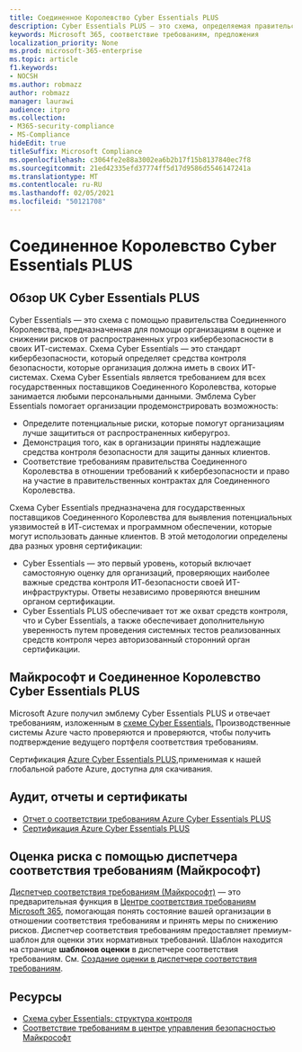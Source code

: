 ```yaml
---
title: Соединенное Королевство Cyber Essentials PLUS
description: Cyber Essentials PLUS — это схема, определяемая правительством Соединенного Королевства, которая помогает организациям защититься от распространенных угроз кибербезопасности.
keywords: Microsoft 365, соответствие требованиям, предложения
localization_priority: None
ms.prod: microsoft-365-enterprise
ms.topic: article
f1.keywords:
- NOCSH
ms.author: robmazz
author: robmazz
manager: laurawi
audience: itpro
ms.collection:
- M365-security-compliance
- MS-Compliance
hideEdit: true
titleSuffix: Microsoft Compliance
ms.openlocfilehash: c3064fe2e88a3002ea6b2b17f15b8137840ec7f8
ms.sourcegitcommit: 21ed42335efd37774ff5d17d9586d5546147241a
ms.translationtype: MT
ms.contentlocale: ru-RU
ms.lasthandoff: 02/05/2021
ms.locfileid: "50121708"
---
```

# <a name="united-kingdom-cyber-essentials-plus"></a>Соединенное Королевство Cyber Essentials PLUS

## <a name="uk-cyber-essentials-plus-overview"></a>Обзор UK Cyber Essentials PLUS

Cyber Essentials — это схема с помощью правительства Соединенного Королевства, предназначенная для помощи организациям в оценке и снижении рисков от распространенных угроз кибербезопасности в своих ИТ-системах. Схема Cyber Essentials — это стандарт кибербезопасности, который определяет средства контроля безопасности, которые организация должна иметь в своих ИТ-системах. Схема Cyber Essentials является требованием для всех государственных поставщиков Соединенного Королевства, которые занимается любыми персональными данными. Эмблема Cyber Essentials помогает организации продемонстрировать возможность:

- Определите потенциальные риски, которые помогут организациям лучше защититься от распространенных киберугроз.
- Демонстрация того, как в организации приняты надлежащие средства контроля безопасности для защиты данных клиентов.
- Соответствие требованиям правительства Соединенного Королевства в отношении требований к кибербезопасности и право на участие в правительственных контрактах для Соединенного Королевства.

Схема Cyber Essentials предназначена для государственных поставщиков Соединенного Королевства для выявления потенциальных уязвимостей в ИТ-системах и программном обеспечении, которые могут использовать данные клиентов. В этой методологии определены два разных уровня сертификации:

- Cyber Essentials — это первый уровень, который включает самостояную оценку для организаций, проверяющих наиболее важные средства контроля ИТ-безопасности своей ИТ-инфраструктуры. Ответы независимо проверяются внешним органом сертификации.
- Cyber Essentials PLUS обеспечивает тот же охват средств контроля, что и Cyber Essentials, а также обеспечивает дополнительную уверенность путем проведения системных тестов реализованных средств контроля через авторизованный сторонний орган сертификации.

## <a name="microsoft-and-uk-cyber-essentials-plus"></a>Майкрософт и Соединенное Королевство Cyber Essentials PLUS

Microsoft Azure получил эмблему Cyber Essentials PLUS и отвечает требованиям, изложенным в [схеме Cyber Essentials.](https://go.microsoft.com/fwlink/p/?linkid=2099398) Производственные системы Azure часто проверяются и проверяются, чтобы получить подтверждение ведущего портфеля соответствия требованиям.

Сертификация [Azure Cyber Essentials PLUS,](https://aka.ms/AzureCyberEPlusCert)применимая к нашей глобальной работе Azure, доступна для скачивания.

## <a name="audits-reports-and-certificates"></a>Аудит, отчеты и сертификаты

- [Отчет о соответствии требованиям Azure Cyber Essentials PLUS](https://aka.ms/AzureCyberEPlusReport)
- [Сертификация Azure Cyber Essentials PLUS](https://aka.ms/AzureCyberEPlusCert)

## <a name="use-microsoft-compliance-manager-to-assess-your-risk"></a>Оценка риска с помощью диспетчера соответствия требованиям (Майкрософт)

[Диспетчер соответствия требованиям (Майкрософт)](/microsoft-365/compliance/compliance-manager) — это предварительная функция в [Центре соответствия требованиям Microsoft 365](/microsoft-365/compliance/microsoft-365-compliance-center), помогающая понять состояние вашей организации в отношении соответствия требованиям и принять меры по снижению рисков. Диспетчер соответствия требованиям предоставляет премиум-шаблон для оценки этих нормативных требований. Шаблон находится на странице **шаблонов оценки** в диспетчере соответствия требованиям. См. [Создание оценки в диспетчере соответствия требованиям](/microsoft-365/compliance/compliance-manager-assessments).

## <a name="resources"></a>Ресурсы

- [Схема cyber Essentials: структура контроля](https://www.cyberaware.gov.uk/cyberessentials/files/assurance-framework.pdf)
- [Соответствие требованиям в центре управления безопасностью Майкрософт](https://www.microsoft.com/trust-center/compliance/compliance-overview)
